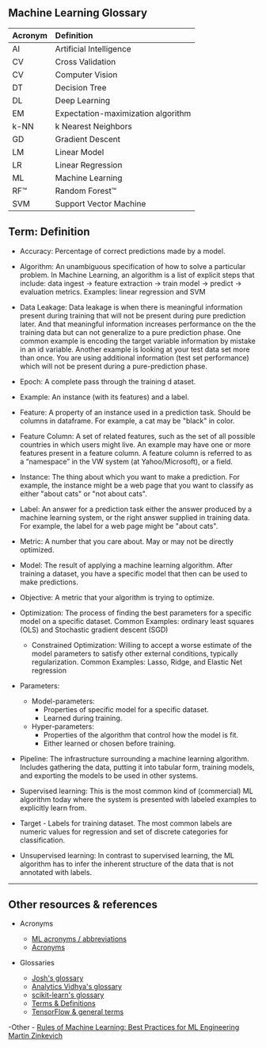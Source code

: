 Machine Learning Glossary
-----

| Acronym | Definition | 
|:---|:---|
| AI  | Artificial Intelligence |
| CV  | Cross Validation |
| CV  | Computer Vision |
| DT  | Decision Tree |
| DL  | Deep Learning |
| EM  | Expectation-maximization algorithm |
| k-NN| k Nearest Neighbors |
| GD  | Gradient Descent |
| LM  | Linear Model |
| LR  | Linear Regression |
| ML  | Machine Learning |
| RF™ | Random Forest™ |
| SVM | Support Vector Machine |

Term: Definition
--------

- Accuracy: Percentage of correct predictions made by a model.

- Algorithm: An unambiguous specification of how to solve a particular problem. In Machine Learning, an algorithm is a list of explicit steps that include: data ingest -> feature extraction -> train model -> predict -> evaluation metrics. Examples: linear regression and SVM

- Data Leakage: Data leakage is when there is meaningful information present during training that will not be present during pure prediction later. And that meaningful information increases performance on the the training data but can not generalize to a pure prediction phase. One common example is encoding the target variable information by mistake in an id variable. Another example is looking at your test data set more than once. You are using additional information (test set performance) which will not be present during a pure-prediction phase.

- Epoch: A complete pass through the training d ataset.

- Example: An instance (with its features) and a label.

- Feature: A property of an instance used in a prediction task. Should be columns in dataframe. For example, a cat may be "black" in color.

- Feature Column: A set of related features, such as the set of all possible countries in which users might live. An example may have one or more features present in a feature column. A feature column is referred to as a “namespace” in the VW system (at Yahoo/Microsoft), or a field.

- Instance: The thing about which you want to make a prediction. For example, the instance might be a web page that you want to classify as either "about cats" or "not about cats".

- Label: An answer for a prediction task ­­either the answer produced by a machine learning system, or the right answer supplied in training data. For example, the label for a web page might be "about cats".

- Metric: A number that you care about. May or may not be directly optimized.

- Model: The result of applying a machine learning algorithm. After training a dataset, you have a specific model that then can be used to make predictions.

- Objective: A metric that your algorithm is trying to optimize.

- Optimization: The process of finding the best parameters for a specific model on a specific dataset. Common Examples: ordinary least squares (OLS) and Stochastic gradient descent (SGD)
    - Constrained Optimization: Willing to accept a worse estimate of the model parameters to satisfy other external conditions, typically regularization. Common Examples: Lasso, Ridge, and Elastic Net regression

- Parameters:  
    - Model-parameters: 
        - Properties of specific model for a specific dataset.
        - Learned during training.
    - Hyper-parameters:
        - Properties of the algorithm that control how the model is fit.
        - Either learned or chosen before training.

- Pipeline: The infrastructure surrounding a machine learning algorithm. Includes gathering the data, putting it into tabular form, training models, and exporting the models to be used in other systems.

- Supervised learning: This is the most common kind of (commercial) ML algorithm today where the system is presented with labeled examples to explicitly learn from.

- Target - Labels for training dataset. The most common labels are numeric values for regression and set of discrete categories for classification.

- Unsupervised learning: In contrast to supervised learning, the ML algorithm has to infer the inherent structure of the data that is not annotated with labels.
 
-------
Other resources & references
-------

- Acronyms
    - [ML acronyms / abbreviations](https://docs.google.com/spreadsheets/d/1EijyTxc7OKrr2bIRJXitIr_7p0BJNHD8tgRDH8Pruk4/edit?usp=sharing)
    - [Acronyms](https://machinelearning.wtf/acronyms/)

- Glossaries
    - [Josh's glossary](https://semanti.ca/blog/?glossary-of-machine-learning-terms)
    - [Analytics Vidhya's glossary](https://www.analyticsvidhya.com/glossary-of-common-statistics-and-machine-learning-terms/)
    - [scikit-learn's glossary](http://scikit-learn.org/stable/glossary.html#glossary)
    - [Terms & Definitions](https://github.com/bfortuner/ml-cheatsheet/blob/master/docs/glossary.rst)
    - [TensorFlow & general terms](https://medium.com/google-cloud/a-tensorflow-glossary-cheat-sheet-382583b22932)

-Other
    - [Rules of Machine Learning: Best Practices for ML Engineering Martin Zinkevich](http://martin.zinkevich.org/rules_of_ml/rules_of_ml.pdf)
